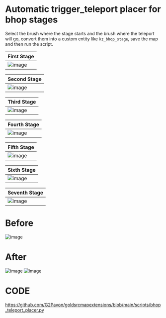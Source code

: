 # Automatic trigger_teleport placer for bhop stages

Select the brush where the stage starts and the brush where the teleport will go, convert them into a custom entity like `kz_bhop_stage`, save the map and then run the script.

| First Stage  | 
| ------------- |
| ![image](https://github.com/G2Pavon/goldsrcmapextensions/assets/14117486/28c5f4f5-b5bf-4603-bf11-2e53035230be)

| Second Stage  | 
| ------------- |
|    ![image](https://github.com/G2Pavon/goldsrcmapextensions/assets/14117486/061a88c7-89af-4d39-bd41-6e5117507ae4)


| Third  Stage  | 
| ------------- |
|     ![image](https://github.com/G2Pavon/goldsrcmapextensions/assets/14117486/da4c1f94-9fc7-43d9-88d3-0596072d37b5) |

| Fourth  Stage  | 
| ------------- |
| ![image](https://github.com/G2Pavon/goldsrcmapextensions/assets/14117486/983ebe90-ab89-4f2a-a6fe-50bc30fdd759)|

| Fifth  Stage  | 
| ------------- |
|   ![image](https://github.com/G2Pavon/goldsrcmapextensions/assets/14117486/ccf8701b-e8c9-4d7b-b91d-82eab7058b37)|

            
| Sixth  Stage  | 
| ------------- |
|  ![image](https://github.com/G2Pavon/goldsrcmapextensions/assets/14117486/0c7fecad-bbed-4f46-823e-38ed3e5b128c)|

| Seventh  Stage  | 
| ------------- |
| ![image](https://github.com/G2Pavon/goldsrcmapextensions/assets/14117486/f6af69a1-1f68-45e0-8f5f-00c6146d00e2)|


# Before
![image](https://github.com/G2Pavon/goldsrcmapextensions/assets/14117486/21da36b0-bfe9-4650-a89c-cec2051778fd)

# After
![image](https://github.com/G2Pavon/goldsrcmapextensions/assets/14117486/e3431b2c-5f8e-4114-aab2-f842ad718280)
![image](https://github.com/G2Pavon/goldsrcmapextensions/assets/14117486/b22cd0bf-98cc-4d23-8721-96a446a1397f)


# CODE

https://github.com/G2Pavon/goldsrcmapextensions/blob/main/scripts/bhop_teleport_placer.py

